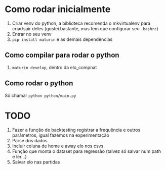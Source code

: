 # Como rodar inicialmente

1. Criar venv do python, a biblioteca recomenda o mkvirtualenv para criar/sair deles (gostei bastante, mas tem que configurar seu `.bashrc`)
2. Entrar no seu venv
3. `pip install maturin` e as demais dependências

## Como compilar para rodar o python

1. `maturin develop`, dentro da elo_compnat

## Como rodar o python

Só chamar `python python/main.py`

# TODO
1. Fazer a função de backtesting registrar a frequência e outros parâmetros, igual fazemos na experimentação
2. Parse dos dados
3. Incluir coluna de home e away elo nos csvs
5. Função que monta o dataset para regressão (talvez só salvar num path e ler...)
6. Salvar elo nas partidas